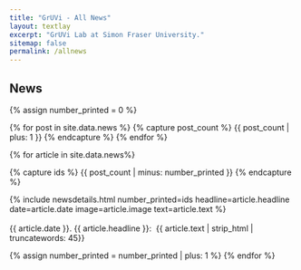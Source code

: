 ```yaml
---
title: "GrUVi - All News"
layout: textlay
excerpt: "GrUVi Lab at Simon Fraser University."
sitemap: false
permalink: /allnews
---
```


## News
{% assign number_printed = 0 %}


{% for post in site.data.news %}
   {% capture post_count %} {{ post_count | plus: 1 }} {% endcapture %}
{% endfor %}

{% for article in site.data.news%}

{% capture ids %} {{ post_count | minus: number_printed }} {% endcapture %}

<div class="row">
{% include newsdetails.html number_printed=ids headline=article.headline date=article.date image=article.image text=article.text %}
</div>
  

<div class="subhover pointer" style="cursor:pointer" onclick="openNavD{{ ids }}()">
  <br>{{ article.date }}. <newstit>{{ article.headline }}: </newstit>&nbsp;{{ article.text | strip_html | truncatewords: 45}}
</div>

{% assign number_printed = number_printed | plus: 1 %}
{% endfor %}

